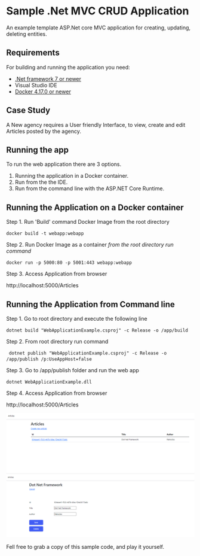 
# Sample .Net MVC CRUD Application

An example template ASP.Net core MVC application for creating, updating, deleting entities.


## Requirements

For building and running the application you need:

-   [.Net framework 7 or newer](https://dotnet.microsoft.com/en-us/download/dotnet/7.0)
-  Visual Studio IDE
- [Docker 4.17.0 or newer ](https://www.docker.com/products/docker-desktop/)

## Case Study

A New agency requires a User friendly Interface, to view, create and edit Articles posted by the agency.

## Running the app

To run the web application there are 3 options. 

 1. Running the application in a Docker container. 
 2. Run from the the IDE.
 3. Run from the command line with the ASP.NET Core Runtime.

## Running the Application on a Docker container

Step 1. Run 'Build' command Docker Image
from the root directory

    docker build -t webapp:webapp

Step 2. Run Docker Image as a container
*from the root directory run command* 

    docker run -p 5000:80 -p 5001:443 webapp:webapp

Step 3. Access Application from browser

http://localhost:5000/Articles

## Running the Application from Command line 

Step 1. Go to root directory and execute the following line

    dotnet build "WebApplicationExample.csproj" -c Release -o /app/build

Step 2. From root directory run command

     dotnet publish "WebApplicationExample.csproj" -c Release -o /app/publish /p:UseAppHost=false
 
Step 3. Go to /app/publish folder and run the web app

    dotnet WebApplicationExample.dll
    
Step 4. Access Application from browser

http://localhost:5000/Articles



![enter image description here](/Images/articles-summary.PNG)
![enter image description here](/Images/article-edit.PNG)



Fell free to grab a copy of this sample code, and play it yourself.
